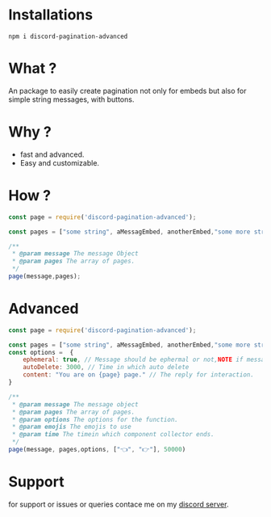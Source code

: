 # Installations
```
npm i discord-pagination-advanced
```

# What ?
An package to easily create pagination not only for embeds but also for simple string messages, with buttons.

# Why ?
- fast and advanced.
- Easy and customizable.

# How ?
```js
const page = require('discord-pagination-advanced');

const pages = ["some string", aMessagEmbed, anotherEmbed,"some more string maybe"];

/**
 * @param message The message Object
 * @param pages The array of pages. 
 */
page(message,pages);
```

# Advanced
```js
const page = require('discord-pagination-advanced');

const pages = ["some string", aMessagEmbed, anotherEmbed,"some more string maybe"];
const options =  {
    ephemeral: true, // Message should be ephermal or not,NOTE if message is ephermal than it will not auto delete.
    autoDelete: 3000, // Time in which auto delete
    content: "You are on {page} page." // The reply for interaction.
}

/**
 * @param message The message object
 * @param pages The array of pages. 
 * @param options The options for the function.
 * @param emojis The emojis to use 
 * @param time The timein which component collector ends.
 */
page(message, pages,options, ["👈", "👉"], 50000)
```

# Support
for support or issues or queries contace me on my [discord server](https://discord.gg/XYnMTQNTFh).